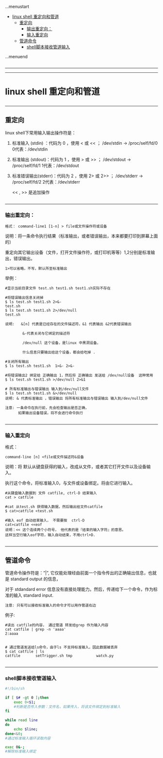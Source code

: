 ...menustart

 - [linux shell 重定向和管道](#a5b6d6e1787010e24a6983fc8cdc05e8)
     - [重定向](#c51dd14a9a9366c6f8f09737d88efde2)
         - [输出重定向：](#b055038e72d0aee6b98113e5aa18bca7)
         - [输入重定向](#61c2440af0105a4ba9d0629753f0ad3b)
     - [管道命令](#4b9705489e3c43bd30937dfd11787372)
         - [shell脚本接收管道输入](#0fbce22ca968c3e4c0611f0d78397112)

...menuend


<h2 id="a5b6d6e1787010e24a6983fc8cdc05e8"></h2>

-----
-----

# linux shell 重定向和管道

<h2 id="c51dd14a9a9366c6f8f09737d88efde2"></h2>

-----

## 重定向

linux shell下常用输入输出操作符是：

1. 标准输入   (stdin) ：代码为 0 ，使用 < 或 << ； 
   /dev/stdin -> /proc/self/fd/0   0代表：/dev/stdin 
2. 标准输出   (stdout)：代码为 1 ，使用 > 或 >> ； 
   /dev/stdout -> /proc/self/fd/1  1代表：/dev/stdout
3. 标准错误输出(stderr)：代码为 2 ，使用 2> 或 2>> ； 
   /dev/stderr -> /proc/self/fd/2 2代表：/dev/stderr


    << , >> 是追加操作

<h2 id="b055038e72d0aee6b98113e5aa18bca7"></h2>

-----

### 输出重定向：

    格式： command-line1 [1-n] > file或文件操作符或设备
说明：将一条命令执行结果（标准输出，或者错误输出，本来都要打印到屏幕上面的）

重定向其它输出设备（文件，打开文件操作符，或打印机等等）1,2分别是标准输出，错误输出。

    1>可以省略，不写，默认所至标准输出


举例：

    #显示当前目录文件 test.sh test1.sh test1.sh实际不存在
    
    #将错误输出信息关闭掉
    $ ls test.sh test1.sh 2>&-
    test.sh
    $ ls test.sh test1.sh 2>/dev/null
    test.sh
    
    说明:   &[n] 代表是已经存在的文件描述符，&1 代表输出 &2代表错误输出 
    
            &-代表关闭与它绑定的描述符
            
            /dev/null 这个设备，是linux 中黑洞设备， 
            
            什么信息只要输出给这个设备，都会给吃掉 .
    
    #关闭所有输出
    $ ls test.sh test1.sh  1>&- 2>&- 
    
    #将错误输出2 绑定给 正确输出 1，然后将 正确输出 发送给 /dev/null设备  这种常用
    $ ls test.sh test1.sh >/dev/null 2>&1
    
    # 所有标准输出与错误输出 输入到/dev/null文件
    $ ls test.sh test1.sh &>/dev/null
    说明: & 代表标准输出 ，错误输出 将所有标准输出与错误输出 输入到/dev/null文件
    
    注意: 一条命令在执行前，先会检查输出是否正确，
          如果输出设备错误，将不会进行命令执行


<h2 id="61c2440af0105a4ba9d0629753f0ad3b"></h2>

-----

### 输入重定向

格式：

    command-line [n] <file或文件描述符&设备

说明：将 默认从键盘获得的输入，改成从文件，或者其它打开文件以及设备输入。

执行这个命令，将标准输入0，与文件或设备绑定。将由它进行输入。

    #从键盘输入数据到 文件 catfile, ctrl-D 结束输入
    cat > catfile 
    
    #cat 从test.sh 获得输入数据，然后输出给文件catfile
    $ cat>catfile <test.sh
    
    #输入 eof 自动结束输入， 不需要按  ctrl-D
    cat>catfile <<eof
    说明：<< 这个连续两个小符号， 他代表的是『结束的输入字符』的意思。 
    这样当空行输入eof字符，输入自动结束，不用ctrl+D.


<h2 id="4b9705489e3c43bd30937dfd11787372"></h2>

-----

## 管道命令

管道命令操作符是：”|”,  它仅能处理经由前面一个指令传出的正确输出信息，也就是 standard output 的信息，

对于 stdandard error 信息没有直接处理能力。然后，传递给下一个命令，作为标准的输入 standard input.

    注意: 只有可以接收标准输入的命令才可以用作管道右边

例子:

    #读出 catfile的内容， 通过管道 转发给grep 作为输入内容
    cat catfile | grep -n 'aaaa'
    2:aaaa
    
    
    # 通过管道发送给ls命令，由于ls 不支持标准输入，因此数据被丢弃
    $ cat catfile | ls 
    catfile       setTrigger.sh tmp           watch.py


<h2 id="0fbce22ca968c3e4c0611f0d78397112"></h2>

-----

### shell脚本接收管道输入

```bash
#!/bin/sh
  
if [ $# -gt 0 ];then
    exec 0<$1;
    #判断是否传入参数：文件名，如果传入，将该文件绑定到标准输入
fi
  
while read line
do
    echo $line;
done<&0;
#通过标准输入循环读取内容

exec 0&-;
#解除标准输入绑定
```
